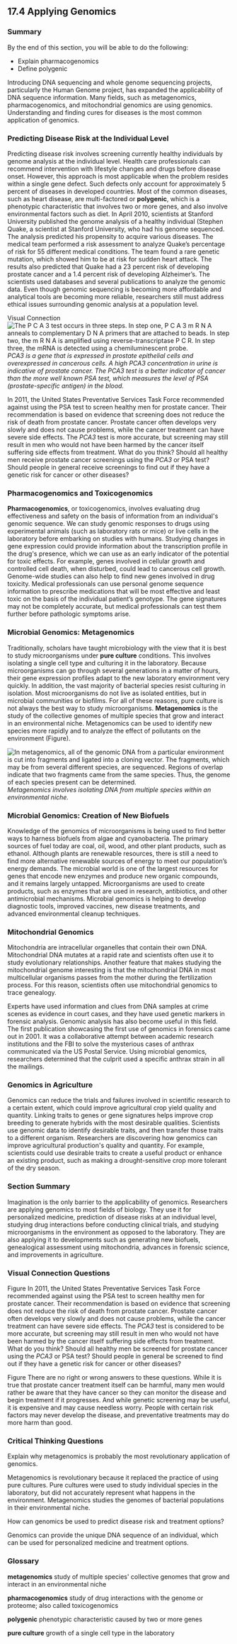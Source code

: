 ##  17.4 Applying Genomics 

### Summary

By the end of this section, you will be able to do the following: 

  - Explain pharmacogenomics
  - Define polygenic

Introducing DNA sequencing and whole genome sequencing projects, particularly the Human Genome project, has expanded the applicability of DNA sequence information. Many fields, such as metagenomics, pharmacogenomics, and mitochondrial genomics are using genomics. Understanding and finding cures for diseases is the most common application of genomics.

### Predicting Disease Risk at the Individual Level

Predicting disease risk involves screening currently healthy individuals by genome analysis at the individual level. Health care professionals can recommend intervention with lifestyle changes and drugs before disease onset. However, this approach is most applicable when the problem resides within a single gene defect. Such defects only account for approximately 5 percent of diseases in developed countries. Most of the common diseases, such as heart disease, are multi-factored or **polygenic**, which is a phenotypic characteristic that involves two or more genes, and also involve environmental factors such as diet. In April 2010, scientists at Stanford University published the genome analysis of a healthy individual (Stephen Quake, a scientist at Stanford University, who had his genome sequenced. The analysis predicted his propensity to acquire various diseases. The medical team performed a risk assessment to analyze Quake’s percentage of risk for 55 different medical conditions. The team found a rare genetic mutation, which showed him to be at risk for sudden heart attack. The results also predicted that Quake had a 23 percent risk of developing prostate cancer and a 1.4 percent risk of developing Alzheimer’s. The scientists used databases and several publications to analyze the genomic data. Even though genomic sequencing is becoming more affordable and analytical tools are becoming more reliable, researchers still must address ethical issues surrounding genomic analysis at a population level.

Visual Connection ![The P C A 3 test occurs in three steps. In step one, P C A 3 m R N A anneals to complementary D N A primers that are attached to beads. In step two, the m R N A is amplified using reverse-transcriptase P C R. In step three, the mRNA is detected using a chemiluminescent probe.][1] __PCA3_ is a gene that is expressed in prostate epithelial cells and overexpressed in cancerous cells. A high _PCA3_ concentration in urine is indicative of prostate cancer. The _PCA3_ test is a better indicator of cancer than the more well known PSA test, which measures the level of PSA (prostate-specific antigen) in the blood._

In 2011, the United States Preventative Services Task Force recommended against using the PSA test to screen healthy men for prostate cancer. Their recommendation is based on evidence that screening does not reduce the risk of death from prostate cancer. Prostate cancer often develops very slowly and does not cause problems, while the cancer treatment can have severe side effects. The _PCA3_ test is more accurate, but screening may still result in men who would not have been harmed by the cancer itself suffering side effects from treatment. What do you think? Should all healthy men receive prostate cancer screenings using the _PCA3_ or PSA test? Should people in general receive screenings to find out if they have a genetic risk for cancer or other diseases?

### Pharmacogenomics and Toxicogenomics

**Pharmacogenomics**, or toxicogenomics, involves evaluating drug effectiveness and safety on the basis of information from an individual's genomic sequence. We can study genomic responses to drugs using experimental animals (such as laboratory rats or mice) or live cells in the laboratory before embarking on studies with humans. Studying changes in gene expression could provide information about the transcription profile in the drug's presence, which we can use as an early indicator of the potential for toxic effects. For example, genes involved in cellular growth and controlled cell death, when disturbed, could lead to cancerous cell growth. Genome-wide studies can also help to find new genes involved in drug toxicity. Medical professionals can use personal genome sequence information to prescribe medications that will be most effective and least toxic on the basis of the individual patient’s genotype. The gene signatures may not be completely accurate, but medical professionals can test them further before pathologic symptoms arise.

### Microbial Genomics: Metagenomics

Traditionally, scholars have taught microbiology with the view that it is best to study microorganisms under **pure culture** conditions. This involves isolating a single cell type and culturing it in the laboratory. Because microorganisms can go through several generations in a matter of hours, their gene expression profiles adapt to the new laboratory environment very quickly. In addition, the vast majority of bacterial species resist culturing in isolation. Most microorganisms do not live as isolated entities, but in microbial communities or biofilms. For all of these reasons, pure culture is not always the best way to study microorganisms. **Metagenomics** is the study of the collective genomes of multiple species that grow and interact in an environmental niche. Metagenomics can be used to identify new species more rapidly and to analyze the effect of pollutants on the environment (Figure).

![In metagenomics, all of the genomic DNA from a particular environment is cut into fragments and ligated into a cloning vector. The fragments, which may be from several different species, are sequenced. Regions of overlap indicate that two fragments came from the same species. Thus, the genome of each species present can be determined.][2] _Metagenomics involves isolating DNA from multiple species within an environmental niche._

### Microbial Genomics: Creation of New Biofuels

Knowledge of the genomics of microorganisms is being used to find better ways to harness biofuels from algae and cyanobacteria. The primary sources of fuel today are coal, oil, wood, and other plant products, such as ethanol. Although plants are renewable resources, there is still a need to find more alternative renewable sources of energy to meet our population’s energy demands. The microbial world is one of the largest resources for genes that encode new enzymes and produce new organic compounds, and it remains largely untapped. Microorganisms are used to create products, such as enzymes that are used in research, antibiotics, and other antimicrobial mechanisms. Microbial genomics is helping to develop diagnostic tools, improved vaccines, new disease treatments, and advanced environmental cleanup techniques.

### Mitochondrial Genomics

Mitochondria are intracellular organelles that contain their own DNA. Mitochondrial DNA mutates at a rapid rate and scientists often use it to study evolutionary relationships. Another feature that makes studying the mitochondrial genome interesting is that the mitochondrial DNA in most multicellular organisms passes from the mother during the fertilization process. For this reason, scientists often use mitochondrial genomics to trace genealogy.

Experts have used information and clues from DNA samples at crime scenes as evidence in court cases, and they have used genetic markers in forensic analysis. Genomic analysis has also become useful in this field. The first publication showcasing the first use of genomics in forensics came out in 2001. It was a collaborative attempt between academic research institutions and the FBI to solve the mysterious cases of anthrax communicated via the US Postal Service. Using microbial genomics, researchers determined that the culprit used a specific anthrax strain in all the mailings.

### Genomics in Agriculture

Genomics can reduce the trials and failures involved in scientific research to a certain extent, which could improve agricultural crop yield quality and quantity. Linking traits to genes or gene signatures helps improve crop breeding to generate hybrids with the most desirable qualities. Scientists use genomic data to identify desirable traits, and then transfer those traits to a different organism. Researchers are discovering how genomics can improve agricultural production's quality and quantity. For example, scientists could use desirable traits to create a useful product or enhance an existing product, such as making a drought-sensitive crop more tolerant of the dry season.

### Section Summary

Imagination is the only barrier to the applicability of genomics. Researchers are applying genomics to most fields of biology. They use it for personalized medicine, prediction of disease risks at an individual level, studying drug interactions before conducting clinical trials, and studying microorganisms in the environment as opposed to the laboratory. They are also applying it to developments such as generating new biofuels, genealogical assessment using mitochondria, advances in forensic science, and improvements in agriculture.

### Visual Connection Questions

Figure In 2011, the United States Preventative Services Task Force recommended against using the PSA test to screen healthy men for prostate cancer. Their recommendation is based on evidence that screening does not reduce the risk of death from prostate cancer. Prostate cancer often develops very slowly and does not cause problems, while the cancer treatment can have severe side effects. The _PCA3_ test is considered to be more accurate, but screening may still result in men who would not have been harmed by the cancer itself suffering side effects from treatment. What do you think? Should all healthy men be screened for prostate cancer using the _PCA3_ or PSA test? Should people in general be screened to find out if they have a genetic risk for cancer or other diseases?

Figure There are no right or wrong answers to these questions. While it is true that prostate cancer treatment itself can be harmful, many men would rather be aware that they have cancer so they can monitor the disease and begin treatment if it progresses. And while genetic screening may be useful, it is expensive and may cause needless worry. People with certain risk factors may never develop the disease, and preventative treatments may do more harm than good.

### Critical Thinking Questions

Explain why metagenomics is probably the most revolutionary application of genomics.

Metagenomics is revolutionary because it replaced the practice of using pure cultures. Pure cultures were used to study individual species in the laboratory, but did not accurately represent what happens in the environment. Metagenomics studies the genomes of bacterial populations in their environmental niche.

How can genomics be used to predict disease risk and treatment options?

Genomics can provide the unique DNA sequence of an individual, which can be used for personalized medicine and treatment options.

### Glossary

**metagenomics** study of multiple species' collective genomes that grow and interact in an environmental niche

**pharmacogenomics** study of drug interactions with the genome or proteome; also called toxicogenomics

**polygenic** phenotypic characteristic caused by two or more genes

**pure culture** growth of a single cell type in the laboratory

   [1]: https://cnx.org/resources/31ac7a3907e1490023963bdccf37de646bf89bbd/Figure_B17_02_02.png
   [2]: https://cnx.org/resources/fc5c1d4a062fdb84fa2c2a481f5b101f5890620d/Figure_B17_06_01.png

